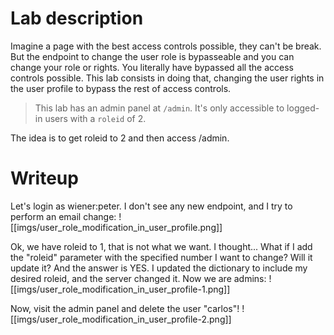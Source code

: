 
# Lab description
Imagine a page with the best access controls possible, they can't be break.
But the endpoint to change the user role is bypasseable and you can change your role or rights.
You literally have bypassed all the access controls possible.
This lab consists in doing that, changing the user rights in the user profile to bypass the rest of access controls.

> This lab has an admin panel at `/admin`. It's only accessible to logged-in users with a `roleid` of 2.

The idea is to get roleid to 2 and then access /admin.

# Writeup
Let's login as wiener:peter. I don't see any new endpoint, and I try to perform an email change:
![[imgs/user_role_modification_in_user_profile.png]]

Ok, we have roleid to 1, that is not what we want. I thought... What if I add the "roleid" parameter with the specified number I want to change? Will it update it? And the answer is YES. I updated the dictionary to include my desired roleid, and the server changed it. Now we are admins:
![[imgs/user_role_modification_in_user_profile-1.png]]

Now, visit the admin panel and delete the user "carlos"!
![[imgs/user_role_modification_in_user_profile-2.png]]
